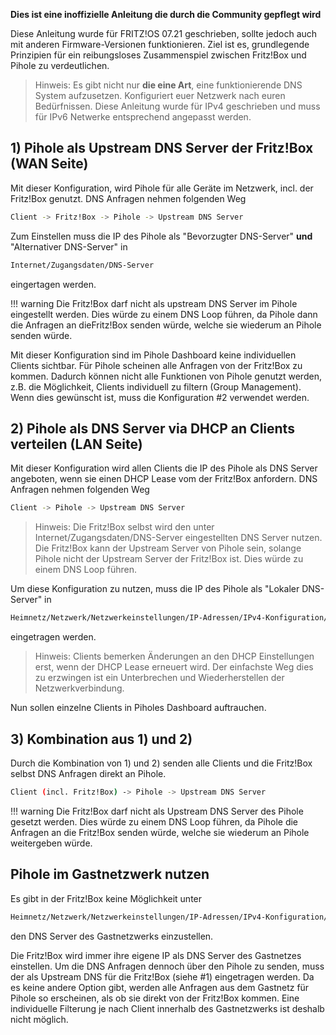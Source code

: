 **Dies ist eine inoffizielle Anleitung die durch die Community gepflegt wird**

Diese Anleitung wurde für FRITZ!OS 07.21 geschrieben, sollte jedoch auch mit anderen Firmware-Versionen funktionieren. Ziel ist es, grundlegende Prinzipien für ein reibungsloses Zusammenspiel zwischen Fritz!Box und Pihole zu verdeutlichen.

> Hinweis:
Es gibt nicht nur **die eine Art**, eine funktionierende DNS System aufzusetzen.  Konfiguriert euer Netzwerk nach euren Bedürfnissen.
Diese Anleitung wurde für IPv4 geschrieben und muss für IPv6 Netwerke entsprechend angepasst werden.

## 1) Pihole als Upstream DNS Server der Fritz!Box (WAN  Seite)

Mit dieser Konfiguration, wird Pihole für alle Geräte im Netzwerk, incl. der Fritz!Box genutzt. DNS Anfragen nehmen folgenden Weg

```bash
Client -> Fritz!Box -> Pihole -> Upstream DNS Server
```

Zum Einstellen muss die IP des Pihole als "Bevorzugter DNS-Server" **und** "Alternativer DNS-Server" in

```bash
Internet/Zugangsdaten/DNS-Server
```

eingertagen werden.

!!! warning
    Die Fritz!Box darf nicht als upstream DNS Server im Pihole eingestellt werden. Dies würde zu einem DNS Loop führen, da Pihole dann die Anfragen an dieFritz!Box senden würde, welche sie wiederum an Pihole senden würde.

Mit dieser Konfiguration sind im Pihole Dashboard keine individuellen Clients sichtbar. Für Pihole scheinen alle Anfragen von der Fritz!Box zu kommen. Dadurch können nicht alle Funktionen von Pihole genutzt werden, z.B. die Möglichkeit, Clients individuell zu filtern (Group Management). Wenn dies gewünscht ist, muss die Konfiguration #2 verwendet werden.


## 2) Pihole als DNS Server via DHCP an Clients verteilen (LAN Seite)

Mit dieser Konfiguration wird allen Clients die IP des Pihole als DNS Server angeboten, wenn sie einen DHCP Lease vom der Fritz!Box anfordern.
DNS Anfragen nehmen folgenden Weg

```bash
Client -> Pihole -> Upstream DNS Server
```

> Hinweis:
Die Fritz!Box selbst wird den unter Internet/Zugangsdaten/DNS-Server eingestellten DNS Server nutzen.
Die Fritz!Box kann der Upstream Server von Pihole sein, solange Pihole nicht der Upstream Server der Fritz!Box ist. Dies würde zu einem DNS Loop führen.

Um diese Konfiguration zu nutzen, muss die IP des Pihole als "Lokaler DNS-Server" in

```bash
Heimnetz/Netzwerk/Netzwerkeinstellungen/IP-Adressen/IPv4-Konfiguration/Heimnetz
```

eingetragen werden.

>Hinweis:
Clients bemerken Änderungen an den DHCP Einstellungen erst, wenn der DHCP Lease erneuert wird. Der einfachste Weg dies zu erzwingen ist ein Unterbrechen und Wiederherstellen der Netzwerkverbindung.

Nun sollen einzelne Clients in Piholes Dashboard auftrauchen.

## 3) Kombination aus 1) und 2)

Durch die Kombination von 1) und 2) senden alle Clients und die Fritz!Box selbst DNS Anfragen direkt an Pihole.

```bash
Client (incl. Fritz!Box) -> Pihole -> Upstream DNS Server
```

!!! warning
    Die Fritz!Box darf nicht als Upstream DNS Server des Pihole gesetzt werden. Dies würde zu einem DNS Loop führen, da Pihole die Anfragen an die Fritz!Box senden würde, welche sie wiederum an Pihole weitergeben würde.

## Pihole im Gastnetzwerk nutzen

Es gibt in der Fritz!Box keine Möglichkeit unter

```bash
Heimnetz/Netzwerk/Netzwerkeinstellungen/IP-Adressen/IPv4-Konfiguration/Gastnetz
```

den DNS Server des Gastnetzwerks einzustellen.

Die Fritz!Box wird immer ihre eigene IP als DNS Server des Gastnetzes einstellen. Um die DNS Anfragen dennoch über den Pihole zu senden, muss der als Upstream DNS für die Fritz!Box (siehe #1) eingetragen werden. Da es keine andere Option gibt, werden alle Anfragen aus dem Gastnetz für Pihole so erscheinen, als ob sie direkt von der Fritz!Box kommen. Eine individuelle Filterung je nach Client innerhalb des Gastnetzwerks ist deshalb nicht möglich.
